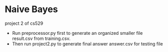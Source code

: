 # Naive Bayes
project 2 of cs529

- Run preprocessor.py first to generate an organized smaller file result.csv from training.csv.
- Then run project2.py to generate final answer answer.csv for testing file  